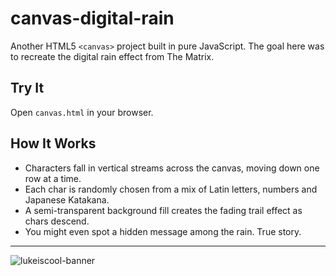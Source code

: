 # canvas-digital-rain
Another HTML5 `<canvas>` project built in pure JavaScript. The goal here was to recreate the digital rain effect from The Matrix.

## Try It
Open `canvas.html` in your browser.

## How It Works
- Characters fall in vertical streams across the canvas, moving down one row at a time.
- Each char is randomly chosen from a mix of Latin letters, numbers and Japanese Katakana.
- A semi-transparent background fill creates the fading trail effect as chars descend.
- You might even spot a hidden message among the rain. True story.

---

![lukeiscool-banner](https://github.com/user-attachments/assets/cd5c0285-b875-4e55-8cd7-b2b3970efc5c)
